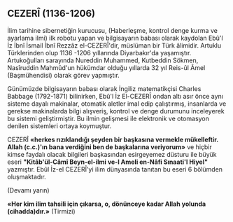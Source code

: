 ## CEZERÎ (1136-1206)

İlim tarihine sibernetiğin kurucusu, (Ha­berleşme, kontrol denge kurma ve ayarlama il­mi) ilk robotu yapan ve bilgisayarın babası ola­rak kaydolan Ebû'l İz İbnî İsmail İbnî Rezzâz el-CEZERÎ'dir, müslüman bir Türk âlimidir. Artuklu Türklerinden olup 1136 -1206 yıllarında Diyarbakır'da yaşamıştır. Artukoğulları sarayın­da Nureddin Muhammed, Kutbeddin Sökmen, Nasîruddin Mahmûd'un hükümdar olduğu yıl­larda 32 yıl Reis-ûl Âmel (Başmühendisi) olarak görev yapmıştır.

Günümüzde bilgisayarın babası olarak İngi­liz matematikçisi Charles Babbage (1792-1871) bilinirken, Ebû'l İz El-CEZERÎ ondan altı asır önce aynı sisteme dayalı makinalar, otomatik aletler imal edip çalıştırmış, insanlarda ve ge­rekse makinalarda bilgi alışveriş, kontrol ve den­ge durumunu inceleyerek bu sistemi geliştirmiş­tir. Bu ilmin gelişmesi ile elektronik ve otomas­yon denilen sistemleri ortaya koymuştur.

CEZERÎ **«herkes rızıklandığı şeyden bir baş­kasına vermekle mükelleftir. Allah (c.c.)'ın ba­na verdiğini ben de başkalarına veriyorum»** ve hiçbir kimse faydalı olacak bilgileri başkasın­dan esirgeyemez düsturu ile büyük eseri **"Kitâb'ül-Câmî Beyn-el-ilmi ve-l Ameli en-Nâfi Sınaati'l Hiyel"** yazmıştır. Ebûl İz-el CEZERÎ'yi ilim dünyasında tanıtan bu eseri 6 bölümden oluşmaktadır.

(Devamı yarın)

**«Her kim ilim tahsili için çıkarsa, o, dönünceye kadar Allah yolunda (cihadda)dır.»**
(Tirmizi)
